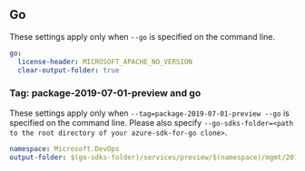 ## Go

These settings apply only when `--go` is specified on the command line.

```yaml $(go)
go:
  license-header: MICROSOFT_APACHE_NO_VERSION
  clear-output-folder: true
```

### Tag: package-2019-07-01-preview and go

These settings apply only when `--tag=package-2019-07-01-preview --go` is specified on the command line.
Please also specify `--go-sdks-folder=<path to the root directory of your azure-sdk-for-go clone>`.

```yaml $(tag) == 'package-2019-07-01-preview' && $(go)
namespace: Microsoft.DevOps
output-folder: $(go-sdks-folder)/services/preview/$(namespace)/mgmt/2019-07-01-preview/$(namespace)
```
